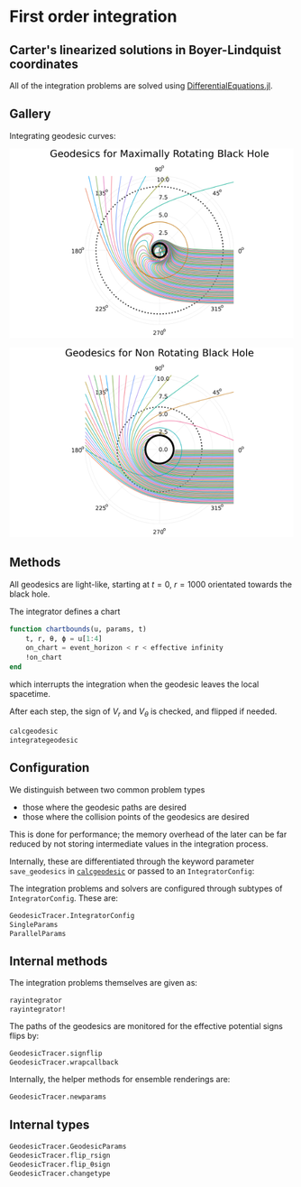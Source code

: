 # First order integration


## Carter's linearized solutions in Boyer-Lindquist coordinates


All of the integration problems are solved using [DifferentialEquations.jl](https://diffeq.sciml.ai/stable/).

## Gallery

Integrating geodesic curves:

![maximally_rotating](assets/maximally-rotating.png)

![schwarzschild](assets/non-rotating.png)


## Methods

All geodesics are light-like, starting at $t=0$, $r=1000$ orientated towards the black hole.

The integrator defines a chart 

```julia
function chartbounds(u, params, t)
    t, r, θ, ϕ = u[1:4]
    on_chart = event_horizon < r < effective infinity
    !on_chart
end
```

which interrupts the integration when the geodesic leaves the local spacetime.

After each step, the sign of $V_r$ and $V_\theta$ is checked, and flipped if needed.

```@docs
calcgeodesic
integrategeodesic
```

## Configuration

We distinguish between two common problem types

- those where the geodesic paths are desired
- those where the collision points of the geodesics are desired

This is done for performance; the memory overhead of the later can be far reduced by not storing intermediate values in the integration process.

Internally, these are differentiated through the keyword parameter `save_geodesics` in [`calcgeodesic`](@ref) or passed to an `IntegratorConfig`:

The integration problems and solvers are configured through subtypes of `IntegratorConfig`. These are:

```@docs
GeodesicTracer.IntegratorConfig
SingleParams
ParallelParams
```

## Internal methods

The integration problems themselves are given as:

```@docs
rayintegrator
rayintegrator!
```

The paths of the geodesics are monitored for the effective potential signs flips by:

```@docs 
GeodesicTracer.signflip
GeodesicTracer.wrapcallback
```

Internally, the helper methods for ensemble renderings are:

```@docs
GeodesicTracer.newparams
```

## Internal types

```@docs
GeodesicTracer.GeodesicParams
GeodesicTracer.flip_rsign
GeodesicTracer.flip_θsign
GeodesicTracer.changetype
```